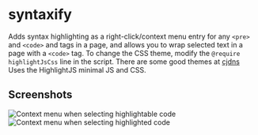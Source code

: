 # syntaxify
Adds syntax highlighting as a right-click/context menu entry for any `<pre>` and `<code>` and  tags in a page, and allows you to wrap selected text in a page with a `<code>` tag.
To change the CSS theme, modify the `@require highlightJsCss` line in the script. There are some good themes at [cjdns](http://cdnjs.com/libraries/highlight.js)
Uses the HighlightJS minimal JS and CSS.

## Screenshots
![Context menu when selecting highlightable code](http://i.imgur.com/OsrDhTV.png "Before highlighting")
![Context menu when selecting highlighted code](http://i.imgur.com/zuqzBsw.png "After highlighting")
